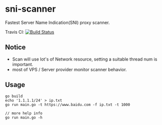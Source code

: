 # sni-scanner
Fastest Server Name Indication(SNI) proxy scanner.

Travis CI:
[![Build Status](https://travis-ci.com/mengskysama/sni-scanner.svg?branch=master)](https://travis-ci.org/mengskysama/sni-scanner)

## Notice
* Scan will use lot's of Network resource, setting a suitable thread num is important.
* most of VPS / Server provider monitor scanner behavior.

## Usage
```
go build
echo '1.1.1.1/24' > ip.txt
go run main.go -t https://www.baidu.com -f ip.txt -t 1000

// more help info
go run main.go -h
```
